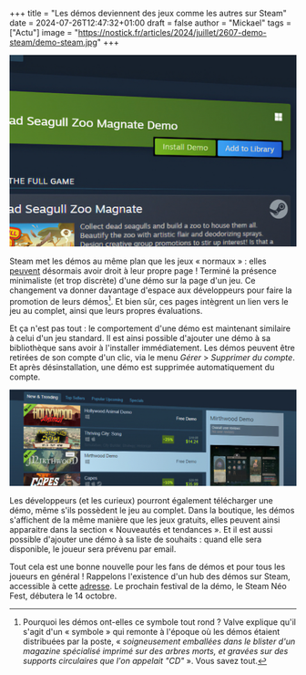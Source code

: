 +++
title = "Les démos deviennent des jeux comme les autres sur Steam"
date = 2024-07-26T12:47:32+01:00
draft = false
author = "Mickael"
tags = ["Actu"]
image = "https://nostick.fr/articles/2024/juillet/2607-demo-steam/demo-steam.jpg"
+++

![Steam](demo-steam.jpg "") 

Steam met les démos au même plan que les jeux « normaux » : elles [peuvent](https://steamcommunity.com/games/593110/announcements/detail/6233628070477025191) désormais avoir droit à leur propre page ! Terminé la présence minimaliste (et trop discrète) d'une démo sur la page d'un jeu. Ce changement va donner davantage d'espace aux développeurs pour faire la promotion de leurs démos[^1]. Et bien sûr, ces pages intègrent un lien vers le jeu au complet, ainsi que leurs propres évaluations.

Et ça n'est pas tout : le comportement d'une démo est maintenant similaire à celui d'un jeu standard. Il est ainsi possible d'ajouter une démo à sa bibliothèque sans avoir à l'installer immédiatement. Les démos peuvent être retirées de son compte d'un clic, via le menu *Gérer* > *Supprimer du compte*. Et après désinstallation, une démo est supprimée automatiquement du compte.

![Steam](demo-steam-2.jpg "") 

Les développeurs (et les curieux) pourront également télécharger une démo, même s'ils possèdent le jeu au complet. Dans la boutique, les démos s'affichent de la même manière que les jeux gratuits, elles peuvent ainsi apparaitre dans la section « Nouveautés et tendances ». Et il est aussi possible d'ajouter une démo à sa liste de souhaits : quand elle sera disponible, le joueur sera prévenu par email.

Tout cela est une bonne nouvelle pour les fans de démos et pour tous les joueurs en général ! Rappelons l'existence d'un hub des démos sur Steam, accessible à cette [adresse](https://store.steampowered.com/demos/?snr=2_groupannouncements_detail_). Le prochain festival de la démo, le Steam Néo Fest, débutera le 14 octobre.

[^1]: Pourquoi les démos ont-elles ce symbole tout rond ? Valve explique qu'il s'agit d'un « symbole » qui remonte à l'époque où les démos étaient distribuées par la poste, « *soigneusement emballées dans le blister d'un magazine spécialisé imprimé sur des arbres morts, et gravées sur des supports circulaires que l'on appelait "CD"* ». Vous savez tout.